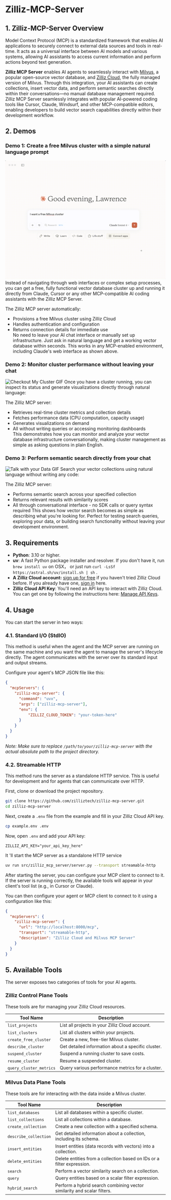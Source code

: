 # Zilliz-MCP-Server

## 1. Zilliz-MCP-Server Overview 
Model Context Protocol (MCP) is a standardized framework that enables AI applications to securely connect to external data sources and tools in real-time. It acts as a universal interface between AI models and various systems, allowing AI assistants to access current information and perform actions beyond text generation.

**Zilliz MCP Server** enables AI agents to seamlessly interact with [Milvus](https://github.com/milvus-io/milvus), a popular open-source vector database, and [Zilliz Cloud](https://zilliz.com/cloud), the fully managed version of Milvus. Through this integration, your AI assistants can create collections, insert vector data, and perform semantic searches directly within their conversations—no manual database management required. Zilliz MCP Server seamlessly integrates with popular AI-powered coding tools like Cursor, Claude, Windsurf, and other MCP-compatible editors, enabling developers to build vector search capabilities directly within their development workflow.

## 2. Demos
### Demo 1: Create a free Milvus cluster with a simple natural language prompt
![Create Free Cluster GIF](docs/imgs/create_free_milvus.gif)
Instead of navigating through web interfaces or complex setup processes, you can get a free, fully functional vector database cluster up and running it directly from Claude, Cursor or any other MCP-compatible AI coding assistants with the Zilliz MCP Server.   

The Zilliz MCP server automatically:
- Provisions a free Milvus cluster using Zilliz Cloud
- Handles authentication and configuration
- Returns connection details for immediate use  
No need to leave your AI chat interface or manually set up infrastructure. Just ask in natural language and get a working vector database within seconds. This works in any MCP-enabled environment, including Claude's web interface as shown above. 


### Demo 2: Monitor cluster performance without leaving your chat
![Checkout My Cluster GIF](docs/imgs/checkout_my_cluster.gif)
Once you have a cluster running, you can inspect its status and generate visualizations directly through natural language:  

The Zilliz MCP server:
- Retrieves real-time cluster metrics and collection details
- Fetches performance data (CPU computation, capacity usage)
- Generates visualizations on demand
- All without writing queries or accessing monitoring dashboards  
This demonstrates how you can monitor and analyze your vector database infrastructure conversationally, making cluster management as simple as asking questions in plain English.

### Demo 3: Perform semantic search directly from your chat
![Talk with your Data GIF](docs/imgs/talk_with_your_data.gif)
Search your vector collections using natural language without writing any code:

The Zilliz MCP server:
- Performs semantic search across your specified collection
- Returns relevant results with similarity scores
- All through conversational interface - no SDK calls or query syntax required
This shows how vector search becomes as simple as describing what you're looking for. Perfect for testing search queries, exploring your data, or building search functionality without leaving your development environment.


## 3. Requirements

*   **Python**: 3.10 or higher.
*   **uv**: A fast Python package installer and resolver. If you don't have it, run  `brew install uv` on OSX， or just run `curl -LsSf https://astral.sh/uv/install.sh | sh` .
*   **A Zilliz Cloud account:** [sign up for free](https://cloud.zilliz.com/signup?utm_source=github&utm_medium=referral&utm_campaign=zilliz-mcp-readme) if you haven't tried Zilliz Cloud before. If you already have one, [sign in](https://cloud.zilliz.com/login) here.
*   **Zilliz Cloud API Key**: You'll need an API key to interact with Zilliz Cloud. You can get one by following the instructions here: [Manage API Keys](https://docs.zilliz.com/docs/manage-api-keys).

## 4. Usage
You can start the server in two ways:


### 4.1. Standard I/O (StdIO)

This method is useful when the agent and the MCP server are running on the same machine and you want the agent to manage the server's lifecycle directly. The agent communicates with the server over its standard input and output streams.

Configure your agent's MCP JSON file like this:

```json
{
  "mcpServers": {
    "zilliz-mcp-server": {
      "command": "uvx",
      "args": ["zilliz-mcp-server"],
      "env": {
          "ZILLIZ_CLOUD_TOKEN": "your-token-here"
      }
    }
  }
}
```
*Note: Make sure to replace `/path/to/your/zilliz-mcp-server` with the actual absolute path to the project directory.*

### 4.2. Streamable HTTP

This method runs the server as a standalone HTTP service. This is useful for development and for agents that can communicate over HTTP.

First, clone or download the project repository.

```bash
git clone https://github.com/zilliztech/zilliz-mcp-server.git
cd zilliz-mcp-server
```

Next, create a `.env` file from the example and fill in your Zilliz Cloud API key.

```bash
cp example.env .env
```

Now, open `.env` and add your API key:

```
ZILLIZ_API_KEY="your_api_key_here"
```

It 'll start the MCP server as a standalone HTTP service
```bash
uv run src/zilliz_mcp_server/server.py --transport streamable-http
```

After starting the server, you can configure your MCP client to connect to it. If the server is running correctly, the available tools will appear in your client's tool list (e.g., in Cursor or Claude).

You can then configure your agent or MCP client to connect to it using a configuration like this:

```json
{
  "mcpServers": {
    "zilliz-mcp-server": {
      "url": "http://localhost:8000/mcp",
      "transport": "streamable-http",
      "description": "Zilliz Cloud and Milvus MCP Server"
    }
  }
}
```

## 5. Available Tools

The server exposes two categories of tools for your AI agents.

### Zilliz Control Plane Tools

These tools are for managing your Zilliz Cloud resources.

| Tool Name             | Description                                          |
| --------------------- | ---------------------------------------------------- |
| `list_projects`         | List all projects in your Zilliz Cloud account.      |
| `list_clusters`         | List all clusters within your projects.              |
| `create_free_cluster`   | Create a new, free-tier Milvus cluster.              |
| `describe_cluster`      | Get detailed information about a specific cluster.   |
| `suspend_cluster`       | Suspend a running cluster to save costs.   |
| `resume_cluster`        | Resume a suspended cluster.                |
| `query_cluster_metrics` | Query various performance metrics for a cluster.     |

### Milvus Data Plane Tools

These tools are for interacting with the data inside a Milvus cluster.

| Tool Name             | Description                                                              |
| --------------------- | ------------------------------------------------------------------------ |
| `list_databases`        | List all databases within a specific cluster.                            |
| `list_collections`      | List all collections within a database.                                  |
| `create_collection`     | Create a new collection with a specified schema.                         |
| `describe_collection`   | Get detailed information about a collection, including its schema.       |
| `insert_entities`       | Insert entities (data records with vectors) into a collection.           |
| `delete_entities`       | Delete entities from a collection based on IDs or a filter expression.   |
| `search`                | Perform a vector similarity search on a collection.                      |
| `query`                 | Query entities based on a scalar filter expression.                      |
| `hybrid_search`         | Perform a hybrid search combining vector similarity and scalar filters.  |

